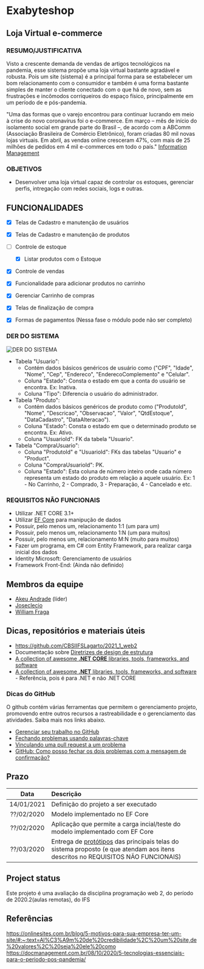 
# Exabyteshop 

## Loja Virtual e-commerce

### RESUMO/JUSTIFICATIVA

Visto a crescente demanda de vendas de artigos tecnológicos na pandemia, esse sistema propõe uma loja virtual bastante agradável e robusta. Pois um site (sistema) é a principal forma para se estabelecer um bom relacionamento com o consumidor e também é uma forma bastante simples de manter o cliente conectado com o que há de novo, sem as frustrações e incômodos corriqueiros do espaço físico, principalmente em um período de e pós-pandemia.

"Uma das formas que o varejo encontrou para continuar lucrando em meio à crise do novo coronavírus foi o e-commerce. Em março – mês de início do isolamento social em grande parte do Brasil –, de acordo com a ABComm (Associação Brasileira de Comércio Eletrônico), foram criadas 80 mil novas lojas virtuais. Em abril, as vendas online cresceram 47%, com mais de 25 milhões de pedidos em 4 mil e-commerces em todo o país." [Information Management](https://docmanagement.com.br/)

### OBJETIVOS

- Desenvolver uma loja virtual capaz de controlar os estoques, gerenciar perfis, intregação com redes sociais, logs e outras.

## FUNCIONALIDADES

- [x] Telas de Cadastro e manutenção de usuários 
- [x] Telas de Cadastro e manutenção de produtos
- [ ] Controle de estoque
  - [x] Listar produtos com o Estoque
- [x] Controle de vendas
- [x] Funcionalidade para adicionar produtos no carrinho
- [x] Gerenciar Carrinho de compras
- [x] Telas de finalização de compra
- [x] Formas de pagamentos (Nessa fase o módulo pode não ser completo)


### DER DO SISTEMA

![DER DO SISTEMA](https://firebasestorage.googleapis.com/v0/b/lojavirtual-c6a7d.appspot.com/o/DER.PNG?alt=media&token=7382fc90-ff34-4e7e-8a7a-2aaa465decc1)

- Tabela "Usuario":
  - Contém dados básicos genéricos de usuário como ("CPF", "Idade", "Nome", "Cep", "Endereco", "EnderecoComplemento" e "Celular".
  - Coluna "Estado": Consta o estado em que a conta do usuário se encontra. Ex: Inativa.
  - Coluna "Tipo": Diferencia o usuário do administrador.
- Tabela "Produto":
  - Contém dados básicos genéricos de produto como ("ProdutoId", "Nome", "Descricao", "Observacao", "Valor", "QtdEstoque", "DataCadastro", "DataAlteracao").
  - Coluna "Estado": Consta o estado em que o determinado produto se encontra. Ex: Ativo.
  - Coluna "UsuarioId": FK da tabela "Usuario".
- Tabela "CompraUsuario":
  - Coluna "ProdutoId" e "UsuarioId": FKs das tabelas "Usuario" e "Product".
  - Coluna "CompraUsuarioId": PK.
  - Coluna "Estado": Esta coluna de número inteiro onde cada número representa um estado do produto em relação a aquele usuário. Ex: 1 - No Carrinho, 2 - Comprado, 3 - Preparação, 4 - Cancelado e etc.

### REQUISITOS NÃO FUNCIONAIS

- Utilizar .NET CORE 3.1+
- Utilizar [EF Core](https://docs.microsoft.com/pt-br/ef/core/) para manipução de dados
- Possuir, pelo menos um, relacionamento 1:1 (um para um)
- Possuir, pelo menos um, relacionamento 1:N (um para muitos)
- Possuir, pelo menos um, relacionamento M:N (muito para muitos)
- Fazer um programa, em C# com Entity Framework, para realizar carga inicial dos dados
- Identity Microsoft: Gerenciamento de usuários
- Framework Front-End: (Ainda não definido)

## Membros da equipe

- [Akeu Andrade](https://github.com/Akeu-Andrade) (líder)
- [Joseclecio](https://github.com/joseclecio)
- [William Fraga](https://github.com/WilliamFraga)

## Dicas, repositórios e materiais úteis

- https://github.com/CBSIIFSLagarto/2021_1_web2
- Documentação sobre [Diretrizes de design de estrutura] 
- [A collection of awesome **.NET CORE** libraries, tools, frameworks, and software](https://github.com/thangchung/awesome-dotnet-core)
- [A collection of awesome **.NET** libraries, tools, frameworks, and software](https://github.com/quozd/awesome-dotnet) - Referência, pois é para .NET e não .NET CORE

### Dicas do GitHub

O github contém várias ferramentas que permitem o gerenciamento projeto, promovendo entre outros recursos a rastreabilidade e o gerenciamento das atividades. Saiba mais nos links abaixo.

- [Gerenciar seu trabalho no GitHub](https://docs.github.com/pt/free-pro-team@latest/github/managing-your-work-on-github)
- [Fechando problemas usando palavras-chave](https://docs.github.com/en/enterprise/2.16/user/github/managing-your-work-on-github/closing-issues-using-keywords)
- [Vinculando uma pull request a um problema](https://docs.github.com/pt/free-pro-team@latest/github/managing-your-work-on-github/linking-a-pull-request-to-an-issue)
- [GitHub: Como posso fechar os dois problemas com a mensagem de confirmação?](https://stackoverflow.com/questions/60027222/github-how-can-i-close-the-two-issues-with-commit-message) 

## Prazo

Data | Descrição
:---:|:---
14/01/2021 | Definição do projeto a ser executado
??/02/2020 | Modelo implementado no EF Core
??/02/2020 | Aplicação que permite a carga incial/teste do modelo implementado com EF Core
??/03/2020 | Entrega de [protótipos](prototipos/prototipos.md) das principais telas do sistema proposto (e que atendam aos itens descritos no REQUISITOS NÃO FUNCIONAIS)

## Project status
Este projeto é uma avaliação da disciplina programação web 2, do período de 2020.2(aulas remotas), do IFS


[Diretrizes de design de estrutura]: https://docs.microsoft.com/pt-br/dotnet/standard/design-guidelines/

## Referências  

https://onlinesites.com.br/blog/5-motivos-para-sua-empresa-ter-um-site/#:~:text=Al%C3%A9m%20de%20credibilidade%2C%20um%20site,de%20valores%2C%20seja%20ele%20como
https://docmanagement.com.br/08/10/2020/5-tecnologias-essenciais-para-o-periodo-pos-pandemia/
